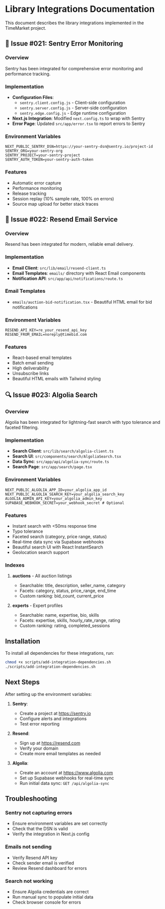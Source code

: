 # Library Integrations Documentation

This document describes the library integrations implemented in the TimeMarket project.

## 🚨 Issue #021: Sentry Error Monitoring

### Overview
Sentry has been integrated for comprehensive error monitoring and performance tracking.

### Implementation
- **Configuration Files**: 
  - `sentry.client.config.js` - Client-side configuration
  - `sentry.server.config.js` - Server-side configuration
  - `sentry.edge.config.js` - Edge runtime configuration
- **Next.js Integration**: Modified `next.config.ts` to wrap with Sentry
- **Error Page**: Updated `src/app/error.tsx` to report errors to Sentry

### Environment Variables
```env
NEXT_PUBLIC_SENTRY_DSN=https://your-sentry-dsn@sentry.io/project-id
SENTRY_ORG=your-sentry-org
SENTRY_PROJECT=your-sentry-project
SENTRY_AUTH_TOKEN=your-sentry-auth-token
```

### Features
- Automatic error capture
- Performance monitoring
- Release tracking
- Session replay (10% sample rate, 100% on errors)
- Source map upload for better stack traces

## 📧 Issue #022: Resend Email Service

### Overview
Resend has been integrated for modern, reliable email delivery.

### Implementation
- **Email Client**: `src/lib/email/resend-client.ts`
- **Email Templates**: `emails/` directory with React Email components
- **Notification API**: `src/app/api/notifications/route.ts`

### Email Templates
- `emails/auction-bid-notification.tsx` - Beautiful HTML email for bid notifications

### Environment Variables
```env
RESEND_API_KEY=re_your_resend_api_key
RESEND_FROM_EMAIL=noreply@timebid.com
```

### Features
- React-based email templates
- Batch email sending
- High deliverability
- Unsubscribe links
- Beautiful HTML emails with Tailwind styling

## 🔍 Issue #023: Algolia Search

### Overview
Algolia has been integrated for lightning-fast search with typo tolerance and faceted filtering.

### Implementation
- **Search Client**: `src/lib/search/algolia-client.ts`
- **Search UI**: `src/components/search/AlgoliaSearch.tsx`
- **Data Sync**: `src/app/api/algolia-sync/route.ts`
- **Search Page**: `src/app/search/page.tsx`

### Environment Variables
```env
NEXT_PUBLIC_ALGOLIA_APP_ID=your_algolia_app_id
NEXT_PUBLIC_ALGOLIA_SEARCH_KEY=your_algolia_search_key
ALGOLIA_ADMIN_API_KEY=your_algolia_admin_key
SUPABASE_WEBHOOK_SECRET=your_webhook_secret # Optional
```

### Features
- Instant search with <50ms response time
- Typo tolerance
- Faceted search (category, price range, status)
- Real-time data sync via Supabase webhooks
- Beautiful search UI with React InstantSearch
- Geolocation search support

### Indexes
1. **auctions** - All auction listings
   - Searchable: title, description, seller_name, category
   - Facets: category, status, price_range, end_time
   - Custom ranking: bid_count, current_price

2. **experts** - Expert profiles
   - Searchable: name, expertise, bio, skills
   - Facets: expertise, skills, hourly_rate_range, rating
   - Custom ranking: rating, completed_sessions

## Installation

To install all dependencies for these integrations, run:

```bash
chmod +x scripts/add-integration-dependencies.sh
./scripts/add-integration-dependencies.sh
```

## Next Steps

After setting up the environment variables:

1. **Sentry**: 
   - Create a project at https://sentry.io
   - Configure alerts and integrations
   - Test error reporting

2. **Resend**: 
   - Sign up at https://resend.com
   - Verify your domain
   - Create more email templates as needed

3. **Algolia**: 
   - Create an account at https://www.algolia.com
   - Set up Supabase webhooks for real-time sync
   - Run initial data sync: `GET /api/algolia-sync`

## Troubleshooting

### Sentry not capturing errors
- Ensure environment variables are set correctly
- Check that the DSN is valid
- Verify the integration in Next.js config

### Emails not sending
- Verify Resend API key
- Check sender email is verified
- Review Resend dashboard for errors

### Search not working
- Ensure Algolia credentials are correct
- Run manual sync to populate initial data
- Check browser console for errors